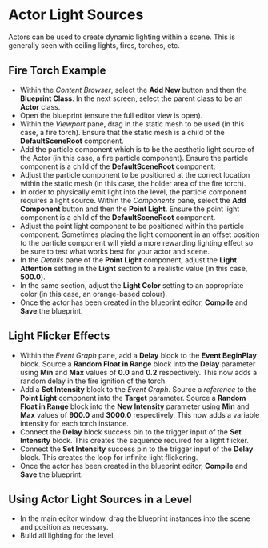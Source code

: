 # Actor Light Sources

Actors can be used to create dynamic lighting within a scene. This is generally seen with ceiling lights, fires, torches, etc.

## Fire Torch Example
* Within the *Content Browser*, select the **Add New** button and then the **Blueprint Class**. In the next screen, select the parent class to be an **Actor** class.
* Open the blueprint (ensure the full editor view is open).
* Within the *Viewport* pane, drag in the static mesh to be used (in this case, a fire torch). Ensure that the static mesh is a child of the **DefaultSceneRoot** component.
* Add the particle component which is to be the aesthetic light source of the Actor (in this case, a fire particle component). Ensure the particle component is a child of the **DefaultSceneRoot** component.
* Adjust the particle component to be positioned at the correct location within the static mesh (in this case, the holder area of the fire torch).
* In order to physically emit light into the level, the particle component requires a light source. Within the *Components* pane, select the **Add Component** button and then the **Point Light**. Ensure the point light component is a child of the **DefaultSceneRoot** component.
* Adjust the point light component to be positioned within the particle component. Sometimes placing the light component in an offset position to the particle component will yield a more rewarding lighting effect so be sure to test what works best for your actor and scene.
* In the *Details* pane of the **Point Light** component, adjust the **Light Attention** setting in the **Light** section to a realistic value (in this case, **500.0**).
* In the same section, adjust the **Light Color** setting to an appropriate color (in this case, an orange-based colour).
* Once the actor has been created in the blueprint editor, **Compile** and **Save** the blueprint.

## Light Flicker Effects
* Within the *Event Graph* pane, add a **Delay** block to the **Event BeginPlay** block. Source a **Random Float in Range** block into the **Delay** parameter using **Min** and **Max** values of **0.0** and **0.2** respectively. This now adds a random delay in the fire ignition of the torch.
* Add a **Set Intensity** block to the *Event Graph*. Source a *reference* to the **Point Light** component into the **Target** parameter. Source a **Random Float in Range** block into the **New Intensity** parameter using **Min** and **Max** values of **900.0** and **3000.0** respectively. This now adds a variable intensity for each torch instance.
* Connect the **Delay** block success pin to the trigger input of the **Set Intensity** block. This creates the sequence required for a light flicker.
* Connect the **Set Intensity** success pin to the trigger input of the **Delay** block. This creates the loop for infinite light flickering.
* Once the actor has been created in the blueprint editor, **Compile** and **Save** the blueprint.

## Using Actor Light Sources in a Level
* In the main editor window, drag the blueprint instances into the scene and position as necessary.
* Build all lighting for the level.